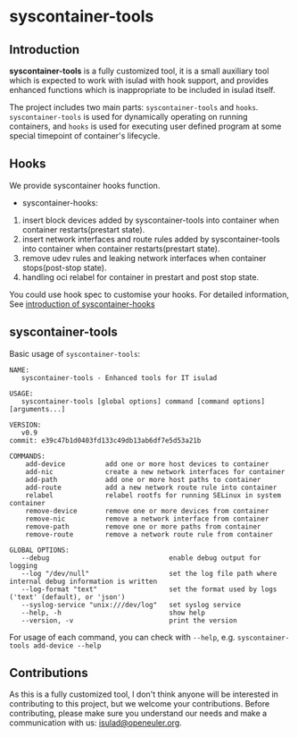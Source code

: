 # syscontainer-tools

## Introduction

**syscontainer-tools** is a fully customized tool,
it is a small auxiliary tool which is expected to work with isulad with hook support,
and provides enhanced functions which is inappropriate to be included in isulad itself.

The project includes two main parts: `syscontainer-tools` and `hooks`.
`syscontainer-tools` is used for dynamically operating on running containers,
and `hooks` is used for executing user defined program at some special timepoint of container's lifecycle.

## Hooks

We provide syscontainer hooks function.

* syscontainer-hooks:
 1. insert block devices added by syscontainer-tools into container when container restarts(prestart state).
 2. insert network interfaces and route rules added by syscontainer-tools into container when container restarts(prestart state).
 3. remove udev rules and leaking network interfaces when container stops(post-stop state).
 4. handling oci relabel for container in prestart and post stop state.

You could use hook spec to customise your hooks.
For detailed information, See [introduction of syscontainer-hooks](hooks/syscontainer-hooks/README.md)

## syscontainer-tools

Basic usage of `syscontainer-tools`:

```
NAME:
   syscontainer-tools - Enhanced tools for IT isulad

USAGE:
   syscontainer-tools [global options] command [command options] [arguments...]

VERSION:
   v0.9
commit: e39c47b1d0403fd133c49db13ab6df7e5d53a21b

COMMANDS:
    add-device          add one or more host devices to container
    add-nic             create a new network interfaces for container
    add-path            add one or more host paths to container
    add-route           add a new network route rule into container
    relabel             relabel rootfs for running SELinux in system container
    remove-device       remove one or more devices from container
    remove-nic          remove a network interface from container
    remove-path         remove one or more paths from container
    remove-route        remove a network route rule from container

GLOBAL OPTIONS:
   --debug                              enable debug output for logging
   --log "/dev/null"                    set the log file path where internal debug information is written
   --log-format "text"                  set the format used by logs ('text' (default), or 'json')
   --syslog-service "unix:///dev/log"   set syslog service
   --help, -h                           show help
   --version, -v                        print the version
```

For usage of each command, you can check with `--help`, e.g. `syscontainer-tools add-device --help`

## Contributions

As this is a fully customized tool, I don't think anyone will be interested in contributing to this project,
but we welcome your contributions. Before contributing, please make sure you understand our needs and
make a communication with us: isulad@openeuler.org.
